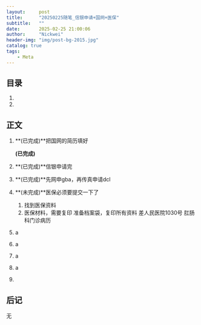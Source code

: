 ```yaml
---
layout:     post
title:      "20250225随笔_信银申请+国网+医保"
subtitle:   ""
date:       2025-02-25 21:00:06
author:     "Nickwei"
header-img: "img/post-bg-2015.jpg"
catalog: true
tags:
    - Meta
---
```


## 目录


1. 

2. 




## 正文

1. **(已完成)**把国网的简历填好

   **(已完成)**

1. **(已完成)**信银申请完

1. **(已完成)**先网申gba，再传真申请dcl

1. **(未完成)**医保必须要提交一下了

   1. 找到医保资料
   1. 医保材料，需要复印
      准备档案袋，复印所有资料
      差人民医院1030号 肛肠科门诊病历

1. a

1. a

1. a

1. a

1. 






## 后记

无



